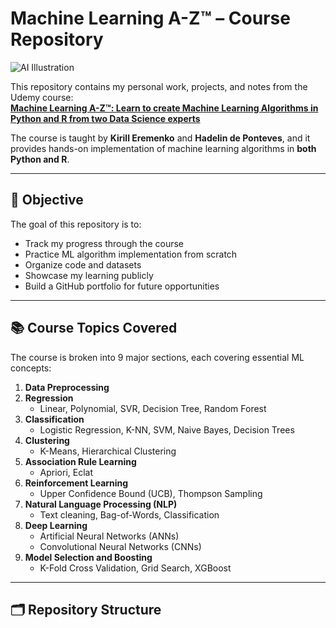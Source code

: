 # Machine Learning A-Z™ – Course Repository

![AI Illustration](https://upload.wikimedia.org/wikipedia/commons/thumb/f/f8/Artificial_Intelligence_%26_AI_%26_Machine_Learning_-_30212411048.jpg/640px-Artificial_Intelligence_%26_AI_%26_Machine_Learning_-_30212411048.jpg)

<!-- Replace this with your own image URL if you have one -->

This repository contains my personal work, projects, and notes from the Udemy course:  
**[Machine Learning A-Z™: Learn to create Machine Learning Algorithms in Python and R from two Data Science experts](https://www.udemy.com/course/machinelearning/)**

The course is taught by **Kirill Eremenko** and **Hadelin de Ponteves**, and it provides hands-on implementation of machine learning algorithms in **both Python and R**.

---

## 🎯 Objective

The goal of this repository is to:

- Track my progress through the course
- Practice ML algorithm implementation from scratch
- Organize code and datasets
- Showcase my learning publicly
- Build a GitHub portfolio for future opportunities

---

## 📚 Course Topics Covered

The course is broken into 9 major sections, each covering essential ML concepts:

1. **Data Preprocessing**
2. **Regression**
   - Linear, Polynomial, SVR, Decision Tree, Random Forest
3. **Classification**
   - Logistic Regression, K-NN, SVM, Naive Bayes, Decision Trees
4. **Clustering**
   - K-Means, Hierarchical Clustering
5. **Association Rule Learning**
   - Apriori, Eclat
6. **Reinforcement Learning**
   - Upper Confidence Bound (UCB), Thompson Sampling
7. **Natural Language Processing (NLP)**
   - Text cleaning, Bag-of-Words, Classification
8. **Deep Learning**
   - Artificial Neural Networks (ANNs)
   - Convolutional Neural Networks (CNNs)
9. **Model Selection and Boosting**
   - K-Fold Cross Validation, Grid Search, XGBoost

---

## 🗂️ Repository Structure

